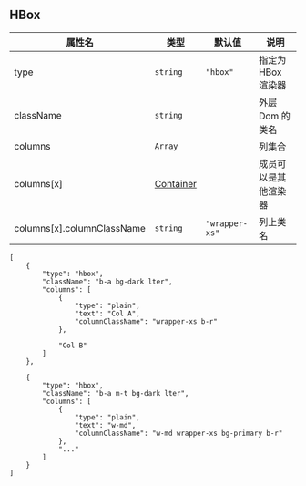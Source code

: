 ## HBox

| 属性名                     | 类型                    | 默认值         | 说明                 |
| -------------------------- | ----------------------- | -------------- | -------------------- |
| type                       | `string`                | `"hbox"`       | 指定为 HBox 渲染器   |
| className                  | `string`                |                | 外层 Dom 的类名      |
| columns                    | `Array`                 |                | 列集合               |
| columns[x]                 | [Container](#Container) |                | 成员可以是其他渲染器 |
| columns[x].columnClassName | `string`                | `"wrapper-xs"` | 列上类名             |

```schema:height="300" scope="body"
[
    {
        "type": "hbox",
        "className": "b-a bg-dark lter",
        "columns": [
            {
                "type": "plain",
                "text": "Col A",
                "columnClassName": "wrapper-xs b-r"
            },

            "Col B"
        ]
    },

    {
        "type": "hbox",
        "className": "b-a m-t bg-dark lter",
        "columns": [
            {
                "type": "plain",
                "text": "w-md",
                "columnClassName": "w-md wrapper-xs bg-primary b-r"
            },
            "..."
        ]
    }
]
```

